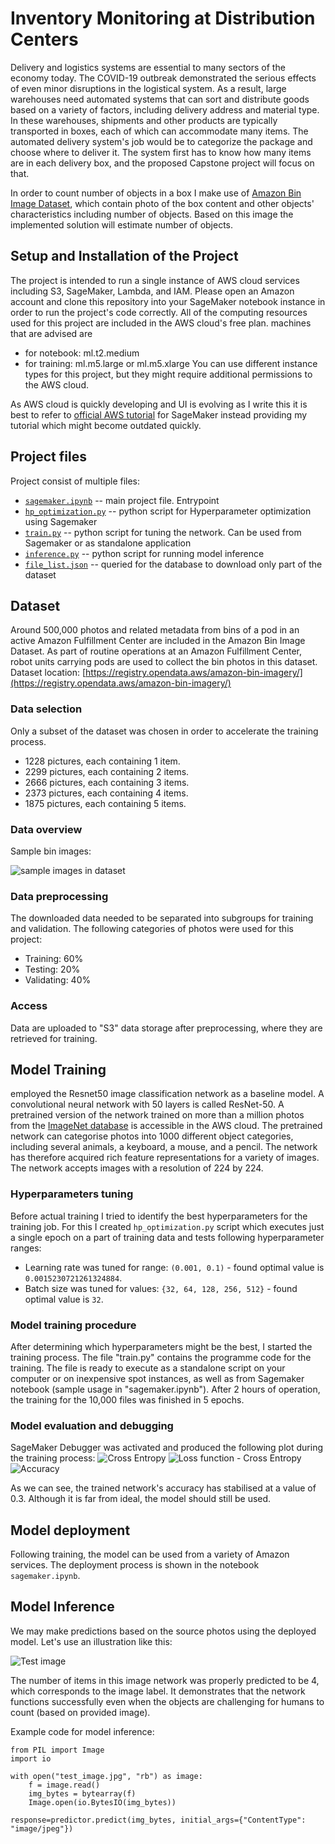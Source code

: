 # Inventory Monitoring at Distribution Centers
Delivery and logistics systems are essential to many sectors of the economy today. The COVID-19 outbreak demonstrated the serious effects of even minor disruptions in the logistical system. As a result, large warehouses need automated systems that can sort and distribute goods based on a variety of factors, including delivery address and material type. In these warehouses, shipments and other products are typically transported in boxes, each of which can accommodate many items. The automated delivery system's job would be to categorize the package and choose where to deliver it. The system first has to know how many items are in each delivery box, and the proposed Capstone project will focus on that.

In order to count number of objects in a box I make use of [Amazon Bin Image Dataset](https://registry.opendata.aws/amazon-bin-imagery/), which contain photo of the box content and other objects' characteristics including number of objects. Based on this image the implemented solution will estimate number of objects. 

## Setup and Installation of the Project
The project is intended to run a single instance of AWS cloud services including S3, SageMaker, Lambda, and IAM. Please open an Amazon account and clone this repository into your SageMaker notebook instance in order to run the project's code correctly. All of the computing resources used for this project are included in the AWS cloud's free plan.
machines that are advised are

- for notebook: ml.t2.medium
- for training: ml.m5.large or ml.m5.xlarge
You can use different instance types for this project, but they might require additional permissions to the AWS cloud.

As AWS cloud is quickly developing and UI is evolving as I write this it is best to refer to [official AWS tutorial](https://docs.aws.amazon.com/sagemaker/latest/dg/howitworks-create-ws.html) for SageMaker instead providing my tutorial which might become outdated quickly. 

## Project files
Project consist of multiple files:
- [`sagemaker.ipynb`](sagemaker.ipynb) -- main project file. Entrypoint
- [`hp_optimization.py`](hp_optimization.py) -- python script for Hyperparameter optimization using Sagemaker
- [`train.py`](train.py) -- python script for tuning the network. Can be used from Sagemaker or as standalone application
- [`inference.py`](inference.py) -- python script for running model inference
- [`file_list.json`](file_list.json) -- queried for the database to download only part of the dataset

## Dataset
Around 500,000 photos and related metadata from bins of a pod in an active Amazon Fulfillment Center are included in the Amazon Bin Image Dataset. As part of routine operations at an Amazon Fulfillment Center, robot units carrying pods are used to collect the bin photos in this dataset.
Dataset location: [https://registry.opendata.aws/amazon-bin-imagery/](https://registry.opendata.aws/amazon-bin-imagery/)

### Data selection
Only a subset of the dataset was chosen in order to accelerate the training process.
- 1228 pictures, each containing 1 item.
- 2299 pictures, each containing 2 items.
- 2666 pictures, each containing 3 items.
- 2373 pictures, each containing 4 items.
- 1875 pictures, each containing 5 items.

### Data overview
Sample bin images:

![sample images in dataset](sample_image.png "Sample images in dataset")

### Data preprocessing
The downloaded data needed to be separated into subgroups for training and validation. The following categories of photos were used for this project:
- Training: 60%
- Testing: 20%
- Validating: 40%

### Access
Data are uploaded to "S3" data storage after preprocessing, where they are retrieved for training.

## Model Training
employed the Resnet50 image classification network as a baseline model. A convolutional neural network with 50 layers is called ResNet-50. A pretrained version of the network trained on more than a million photos from the [ImageNet database](http://www.image-net.org) is accessible in the AWS cloud. The pretrained network can categorise photos into 1000 different object categories, including several animals, a keyboard, a mouse, and a pencil. The network has therefore acquired rich feature representations for a variety of images. The network accepts images with a resolution of 224 by 224.

### Hyperparameters tuning
Before actual training I tried to identify the best hyperparameters for the training job. For this I created `hp_optimization.py` script which executes just a single epoch on a part of training data and tests following hyperparameter ranges:
- Learning rate was tuned for range: `(0.001, 0.1)` - found optimal value is `0.0015230721261324884`.
- Batch size was tuned for values: ``{32, 64, 128, 256, 512}`` - found optimal value is `32`.

### Model training procedure
After determining which hyperparameters might be the best, I started the training process. The file "train.py" contains the programme code for the training. The file is ready to execute as a standalone script on your computer or on inexpensive spot instances, as well as from Sagemaker notebook (sample usage in "sagemaker.ipynb"). After 2 hours of operation, the training for the 10,000 files was finished in 5 epochs.

### Model evaluation and debugging
SageMaker Debugger was activated and produced the following plot during the training process:
![Cross Entropy](debug_values.png "Cross Entropy plot")
![Loss function - Cross Entropy](loss.png "Loss function - Cross Entropy plot")
![Accuracy](accuracy.png "Accuracy")

As we can see, the trained network's accuracy has stabilised at a value of 0.3. Although it is far from ideal, the model should still be used.

## Model deployment
Following training, the model can be used from a variety of Amazon services. The deployment process is shown in the notebook `sagemaker.ipynb`.

## Model Inference
We may make predictions based on the source photos using the deployed model. Let's use an illustration like this:

![Test image](test_image.jpg "Test image")

The number of items in this image network was properly predicted to be 4, which corresponds to the image label. It demonstrates that the network functions successfully even when the objects are challenging for humans to count (based on provided image).

Example code for model inference:
```
from PIL import Image
import io

with open("test_image.jpg", "rb") as image:
    f = image.read()
    img_bytes = bytearray(f)
    Image.open(io.BytesIO(img_bytes))
	
response=predictor.predict(img_bytes, initial_args={"ContentType": "image/jpeg"})
```
